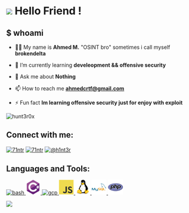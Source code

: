 <h1><img src="https://user-images.githubusercontent.com/106396603/226635983-f5a44f24-cfcc-40c3-85f5-6c727df0f230.gif" width="30">  Hello Friend !</h1>

## $ whoami


- 👨‍💻 My name is **Ahmed M.** "OSINT bro" sometimes i call myself **brokendelta**

- 🌱 I’m currently learning **develeopment && offensive security**

- 💬 Ask me about **Nothing**

- 📫 How to reach me **ahmedcrtf@gmail.com**

- ⚡ Fun fact **Im learning offensive security just for enjoy with exploit**
<p align="left"> <img src="https://komarev.com/ghpvc/?username=hunt3r0x&label=Profile%20views&color=0e75b6&style=flat" alt="hunt3r0x" /> </p>

## Connect with me:

<p align="left">
<a href="https://twitter.com/71ntr" target="blank"><img align="center" src="https://raw.githubusercontent.com/rahuldkjain/github-profile-readme-generator/master/src/images/icons/Social/twitter.svg" alt="71ntr" height="30" width="40" /></a>
<a href="https://linkedin.com/in/71ntr" target="blank"><img align="center" src="https://raw.githubusercontent.com/rahuldkjain/github-profile-readme-generator/master/src/images/icons/Social/linked-in-alt.svg" alt="71ntr" height="30" width="40" /></a>
<a href="https://medium.com/@h1nt3r" target="blank"><img align="center" src="https://raw.githubusercontent.com/rahuldkjain/github-profile-readme-generator/master/src/images/icons/Social/medium.svg" alt="@h1nt3r" height="30" width="40" /></a>
</p>

## Languages and Tools:

<p align="left"> <a href="https://www.gnu.org/software/bash/" target="_blank" rel="noreferrer"> <img src="https://www.vectorlogo.zone/logos/gnu_bash/gnu_bash-icon.svg" alt="bash" width="40" height="40"/> </a> <a href="https://www.w3schools.com/cs/" target="_blank" rel="noreferrer"> <img src="https://raw.githubusercontent.com/devicons/devicon/master/icons/csharp/csharp-original.svg" alt="csharp" width="40" height="40"/> </a> <a href="https://cloud.google.com" target="_blank" rel="noreferrer"> <img src="https://www.vectorlogo.zone/logos/google_cloud/google_cloud-icon.svg" alt="gcp" width="40" height="40"/> </a> <a href="https://developer.mozilla.org/en-US/docs/Web/JavaScript" target="_blank" rel="noreferrer"> <img src="https://raw.githubusercontent.com/devicons/devicon/master/icons/javascript/javascript-original.svg" alt="javascript" width="40" height="40"/> </a> <a href="https://www.linux.org/" target="_blank" rel="noreferrer"> <img src="https://raw.githubusercontent.com/devicons/devicon/master/icons/linux/linux-original.svg" alt="linux" width="40" height="40"/> </a> <a href="https://www.mysql.com/" target="_blank" rel="noreferrer"> <img src="https://raw.githubusercontent.com/devicons/devicon/master/icons/mysql/mysql-original-wordmark.svg" alt="mysql" width="40" height="40"/> </a> <a href="https://www.php.net" target="_blank" rel="noreferrer"> <img src="https://raw.githubusercontent.com/devicons/devicon/master/icons/php/php-original.svg" alt="php" width="40" height="40"/> </a> </p>

<img src="https://user-images.githubusercontent.com/106396603/226645370-2569b179-43f9-4a80-8660-8bbff247465b.jpg" width="700">
                                                                
                 
